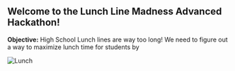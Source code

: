
## Welcome to the Lunch Line Madness Advanced Hackathon!

**Objective:** High School Lunch lines are way too long! We need to figure out a way to maximize lunch time for students by 


![Lunch](/images/lunchkeepcalmncarry.png)

